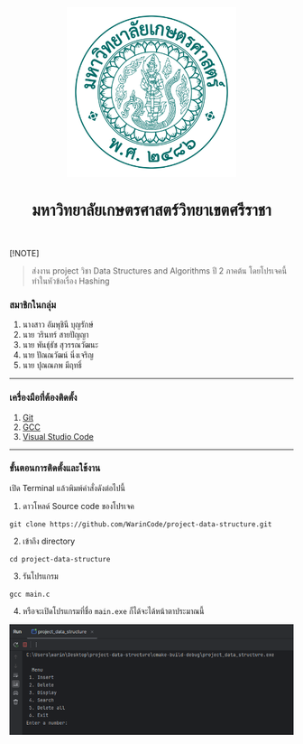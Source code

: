 <div align="center">
  <img src="./img/KU.png" width="300px" height="300px">
  <h1><b>มหาวิทยาลัยเกษตรศาสตร์วิทยาเขตศรีราชา</b></h1>
  <br>
</div>

[!NOTE]
> ส่งงาน project วิชา Data Structures and Algorithms ปี 2 ภาคต้น
> โดยโปรเจคนี้ทำในหัวข้อเรื่อง Hashing


### สมาชิกในกลุ่ม
1. นางสาว อัมพุชินี บุญรักษ์
2. นาย วรินทร์ สายปัญญา
3. นาย พันธุ์ธัช สุวรรณวัฒนะ
4. นาย ปัณณวัฒน์ นิ่งเจริญ
5. นาย ปุณณภพ มีฤทธิ์

---

### เครื่องมือที่ต้องติดตั้ง
1. [Git](https://git-scm.com/downloads)
2. [GCC](https://sourceforge.net/projects/gcc-win64/)
3. [Visual Studio Code](https://code.visualstudio.com/)

---

### ขั้นตอนการติดตั้งและใช้งาน
เปิด Terminal แล้วพิมพ์คำสั่งดังต่อไปนี้

1. ดาวโหลด์ Source code ของโปรเจค
```
git clone https://github.com/WarinCode/project-data-structure.git
```

2. เข้าถึง directory
```
cd project-data-structure
```

3. รันโปรแกรม
```
gcc main.c
```

4. หรือจะเปิดโปรแกรมที่ชื่อ `main.exe` ก็ได้จะได้หน้าตาประมาณนี้

![image](./img/img.png)